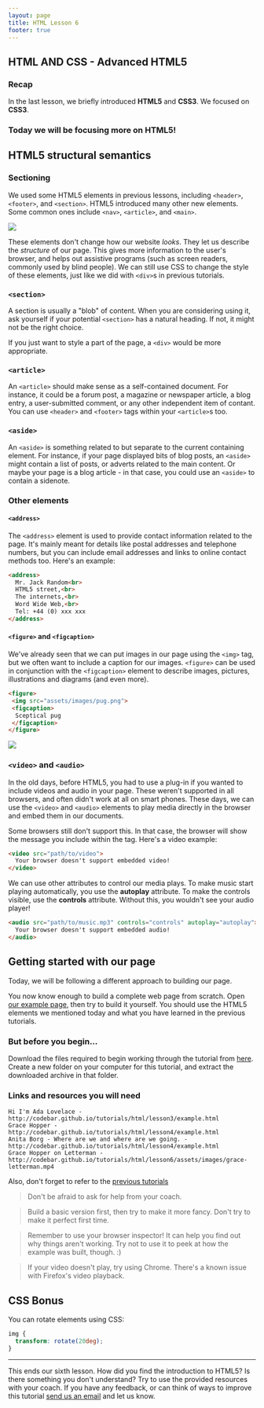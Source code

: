 ```yaml
---
layout: page
title: HTML Lesson 6
footer: true
---
```


##  HTML AND CSS - Advanced HTML5

### Recap

In the last lesson, we briefly introduced **HTML5** and **CSS3**. We focused on **CSS3**.

### Today we will be focusing more on HTML5!

## HTML5 structural semantics

### Sectioning

We used some HTML5 elements in previous lessons, including `<header>`, `<footer>`, and `<section>`. HTML5 introduced many other new elements. Some common ones include `<nav>`, `<article>`, and `<main>`.

![](assets/images/html5-example.png)

These elements don't change how our website *looks*. They let us describe the *structure* of our page. This gives more information to the user's browser, and helps out assistive programs (such as screen readers, commonly used by blind people). We can still use CSS to change the style of these elements, just like we did with `<div>`s in previous tutorials.

### `<section>`
A section is usually a "blob" of content. When you are considering using it, ask yourself if your potential `<section>` has a natural heading. If not, it might not be the right choice.

If you just want to style a part of the page, a `<div>` would be more appropriate.


### `<article>`

An `<article>` should make sense as a self-contained document. For instance, it could be a forum post, a magazine or newspaper article, a blog entry, a user-submitted comment, or any other independent item of contant. You can use `<header>` and `<footer>` tags within your `<article>`s too.

### `<aside>`

An `<aside>` is something related to but separate to the current containing element. For instance, if your page displayed bits of blog posts, an `<aside>` might contain a list of posts, or adverts related to the main content. Or maybe your page is a blog article - in that case, you could use an `<aside>` to contain a sidenote.


### Other elements

#### `<address>`

The `<address>` element is used to provide contact information related to the page. It's mainly meant for details like postal addresses and telephone numbers, but you can include email addresses and links to online contact methods too. Here's an example:

```html
<address>
  Mr. Jack Random<br>
  HTML5 street,<br>
  The internets,<br>
  Word Wide Web,<br>
  Tel: +44 (0) xxx xxx
</address>
```

#### `<figure>` and `<figcaption>`

We've already seen that we can put images in our page using the `<img>` tag, but we often want to include a caption for our images.
`<figure>` can be used in conjunction with the `<figcaption>` element to describe images, pictures, illustrations and diagrams (and even more).

```html
<figure>
 <img src="assets/images/pug.png">
 <figcaption>
  Sceptical pug
 </figcaption>
</figure>
```

![](assets/images/concerned-pug.png)

### `<video>` and `<audio>`
In the old days, before HTML5, you had to use a plug-in if you wanted to include videos and audio in your page. These weren't supported in all browsers, and often didn't work at all on smart phones. These days, we can use the `<video>` and `<audio>` elements to play media directly in the browser and embed them in our documents.

Some browsers still don't support this. In that case, the browser will show the message you include within the tag. Here's a video example:

```html
<video src="path/to/video">
  Your browser doesn't support embedded video!
</video>
```

We can use other attributes to control our media plays. To make music start playing automatically, you use the **autoplay** attribute. To make the controls visible, use the **controls** attribute. Without this, you wouldn't see your audio player!

```html
<audio src="path/to/music.mp3" controls="controls" autoplay="autoplay">
  Your browser doesn't support embedded audio!
</audio>
```


## Getting started with our page

Today, we will be following a different approach to building our page.

You now know enough to build a complete web page from scratch. Open [our example page](http://codebar.github.io/tutorials/html/lesson6/index.html "Women in Programming"), then try to build it yourself. You should use the HTML5 elements we mentioned today and what you have learned in the previous tutorials.

### But before you begin...

Download the files required to begin working through the tutorial from [here](https://gist.github.com/despo/7680133/download). Create a new folder on your computer for this tutorial, and extract the downloaded archive in that folder.



### Links and resources you will need

```
Hi I'm Ada Lovelace - http://codebar.github.io/tutorials/html/lesson3/example.html
Grace Hopper - http://codebar.github.io/tutorials/html/lesson4/example.html
Anita Borg - Where are we and where are we going. - http://codebar.github.io/tutorials/html/lesson4/example.html
Grace Hopper on Letterman - http://codebar.github.io/tutorials/html/lesson6/assets/images/grace-letterman.mp4

```

Also, don't forget to refer to the [previous tutorials](http://codebar.github.io/tutorials)

> Don't be afraid to ask for help from your coach.

> Build a basic version first, then try to make it more fancy. Don't try to make it perfect first time.

> Remember to use your browser inspector! It can help you find out why things aren't working. Try not to use it to peek at how the example was built, though. :)

> If your video doesn't play, try using Chrome. There's a known issue with Firefox's video playback.

## CSS Bonus

You can rotate elements using CSS:

```css
img {
  transform: rotate(20deg);
}
```


-----
This ends our sixth lesson. How did you find the introduction to HTML5? Is there something you don't understand? Try to use the provided resources with your coach. If you have any feedback, or can think of ways to improve this tutorial [send us an email](mailto:feedback@codebar.io) and let us know.
